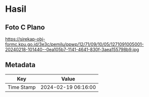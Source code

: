 # Hasil

## Foto C Plano

https://sirekap-obj-formc.kpu.go.id/3e3c/pemilu/ppwp/12/71/09/10/05/1271091005001-20240218-101440--0ea105b7-1141-4641-830f-3aea155798b9.jpg


## Metadata

| Key        | Value               |
| ---------- | ------------------- |
| Time Stamp | 2024-02-19 06:16:00 |




